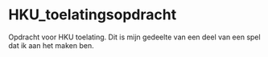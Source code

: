 # HKU_toelatingsopdracht
Opdracht voor HKU toelating. Dit is mijn gedeelte van een deel van een spel dat ik aan het maken ben.
